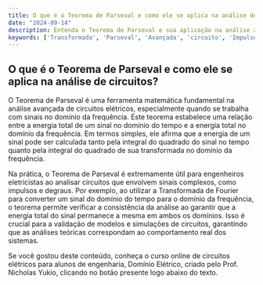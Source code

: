 ```yaml
---
title: O que é o Teorema de Parseval e como ele se aplica na análise de circuitos?
date: "2024-09-14"
description: Entenda o Teorema de Parseval e sua aplicação na análise avançada de circuitos elétricos.
keywords: ['Transformada', 'Parseval', 'Avançada', 'circuito', 'Impulso', 'Degrau']
---
```


## O que é o Teorema de Parseval e como ele se aplica na análise de circuitos?

O Teorema de Parseval é uma ferramenta matemática fundamental na análise avançada de circuitos elétricos, especialmente quando se trabalha com sinais no domínio da frequência. Este teorema estabelece uma relação entre a energia total de um sinal no domínio do tempo e a energia total no domínio da frequência. Em termos simples, ele afirma que a energia de um sinal pode ser calculada tanto pela integral do quadrado do sinal no tempo quanto pela integral do quadrado de sua transformada no domínio da frequência.

Na prática, o Teorema de Parseval é extremamente útil para engenheiros eletricistas ao analisar circuitos que envolvem sinais complexos, como impulsos e degraus. Por exemplo, ao utilizar a Transformada de Fourier para converter um sinal do domínio do tempo para o domínio da frequência, o teorema permite verificar a consistência da análise ao garantir que a energia total do sinal permanece a mesma em ambos os domínios. Isso é crucial para a validação de modelos e simulações de circuitos, garantindo que as análises teóricas correspondam ao comportamento real dos sistemas.

Se você gostou deste conteúdo, conheça o curso online de circuitos elétricos para alunos de engenharia, Domínio Elétrico, criado pelo Prof. Nicholas Yukio, clicando no botão presente logo abaixo do texto.